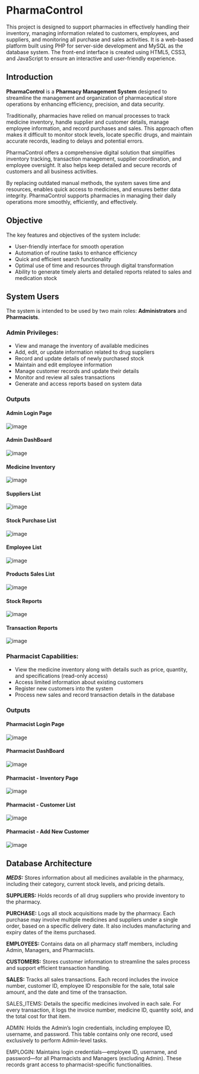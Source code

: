 # PharmaControl
This project is designed to support pharmacies in effectively handling their inventory, managing information related to customers, employees, and suppliers, and monitoring all purchase and sales activities. It is a web-based platform built using PHP for server-side development and MySQL as the database system. The front-end interface is created using HTML5, CSS3, and JavaScript to ensure an interactive and user-friendly experience.

## Introduction

**PharmaControl** is a **Pharmacy Management System** designed to streamline the management and organization of pharmaceutical store operations by enhancing efficiency, precision, and data security.

Traditionally, pharmacies have relied on manual processes to track medicine inventory, handle supplier and customer details, manage employee information, and record purchases and sales. This approach often makes it difficult to monitor stock levels, locate specific drugs, and maintain accurate records, leading to delays and potential errors.

PharmaControl offers a comprehensive digital solution that simplifies inventory tracking, transaction management, supplier coordination, and employee oversight. It also helps keep detailed and secure records of customers and all business activities.

By replacing outdated manual methods, the system saves time and resources, enables quick access to medicines, and ensures better data integrity. PharmaControl supports pharmacies in managing their daily operations more smoothly, efficiently, and effectively.

## Objective

The key features and objectives of the system include:
- User-friendly interface for smooth operation
- Automation of routine tasks to enhance efficiency
- Quick and efficient search functionality
- Optimal use of time and resources through digital transformation
- Ability to generate timely alerts and detailed reports related to sales and medication stock

## System Users
The system is intended to be used by two main roles: **Administrators** and **Pharmacists**.

### Admin Privileges:
- View and manage the inventory of available medicines
- Add, edit, or update information related to drug suppliers
- Record and update details of newly purchased stock
- Maintain and edit employee information
- Manage customer records and update their details
- Monitor and review all sales transactions
- Generate and access reports based on system data

### Outputs

#### Admin Login Page
![image](https://github.com/user-attachments/assets/f2d0241a-eef8-4acd-aea9-91ffc97a775f)

#### Admin DashBoard
![image](https://github.com/user-attachments/assets/d61f4a8b-49f5-46e4-93bd-a0249c657210)

#### Medicine Inventory
![image](https://github.com/user-attachments/assets/e351a804-adab-4ce2-b340-39119822e954)

#### Suppliers List
![image](https://github.com/user-attachments/assets/6c5316c1-7df3-4140-99b4-7fe11d159bf2)

#### Stock Purchase List
![image](https://github.com/user-attachments/assets/d7a2e87e-7e07-45bc-a99e-9499d2f9558e)

#### Employee List
![image](https://github.com/user-attachments/assets/84a66bf7-3adc-4b90-8d3a-15be2be03669)

#### Products Sales List
![image](https://github.com/user-attachments/assets/de5a7556-9a90-4706-b1d0-56d32db71261)

#### Stock Reports
![image](https://github.com/user-attachments/assets/ad1f30c0-65ca-435e-a378-73eb6d8dd90e)

#### Transaction Reports
![image](https://github.com/user-attachments/assets/e8dc5d34-7aa7-4696-806d-f21a1a9252e3)

### Pharmacist Capabilities:
- View the medicine inventory along with details such as price, quantity, and specifications (read-only access)
- Access limited information about existing customers
- Register new customers into the system
- Process new sales and record transaction details in the database

### Outputs

#### Pharmacist Login Page
![image](https://github.com/user-attachments/assets/ab453814-d8e6-48b4-a3ef-590665e00b4c)

#### Pharmacist DashBoard
![image](https://github.com/user-attachments/assets/84e1e386-4f96-4b68-8d63-7d15deb36bba)

#### Pharmacist - Inventory Page
![image](https://github.com/user-attachments/assets/fef9ba31-c6b6-494e-aee7-61de7761ef56)

#### Pharmacist - Customer List
![image](https://github.com/user-attachments/assets/cd08e7f2-8cd1-46e4-b862-f5ca9496640c)

#### Pharmacist - Add New Customer
![image](https://github.com/user-attachments/assets/5ad263e5-c2f6-4fdd-9b87-67b7ae31f674)

## Database Architecture

***MEDS:***
Stores information about all medicines available in the pharmacy, including their category, current stock levels, and pricing details.

**SUPPLIERS:**
Holds records of all drug suppliers who provide inventory to the pharmacy.

**PURCHASE:**
Logs all stock acquisitions made by the pharmacy. Each purchase may involve multiple medicines and suppliers under a single order, based on a specific delivery date. It also includes manufacturing and expiry dates of the items purchased.

**EMPLOYEES:**
Contains data on all pharmacy staff members, including Admin, Managers, and Pharmacists.

**CUSTOMERS:**
Stores customer information to streamline the sales process and support efficient transaction handling.

**SALES:**
Tracks all sales transactions. Each record includes the invoice number, customer ID, employee ID responsible for the sale, total sale amount, and the date and time of the transaction.

SALES_ITEMS:
Details the specific medicines involved in each sale. For every transaction, it logs the invoice number, medicine ID, quantity sold, and the total cost for that item.

ADMIN:
Holds the Admin’s login credentials, including employee ID, username, and password. This table contains only one record, used exclusively to perform Admin-level tasks.

EMPLOGIN:
Maintains login credentials—employee ID, username, and password—for all Pharmacists and Managers (excluding Admin). These records grant access to pharmacist-specific functionalities.
